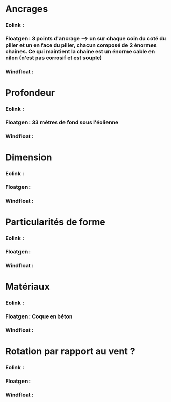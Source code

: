 # Ancrages

### Eolink :
### Floatgen : 3 points d'ancrage --> un sur chaque coin du coté du pilier et un en face du pilier, chacun composé de 2 énormes chaines. Ce qui maintient la chaine est un énorme cable en nilon (n'est pas corrosif et est souple)
### Windfloat :

# Profondeur

### Eolink :
### Floatgen : 33 mètres de fond sous l'éolienne
### Windfloat :

# Dimension

### Eolink :
### Floatgen :
### Windfloat :

# Particularités de forme

### Eolink :
### Floatgen :
### Windfloat :

# Matériaux

### Eolink :
### Floatgen : Coque en béton
### Windfloat :

# Rotation par rapport au vent ?

### Eolink :
### Floatgen :
### Windfloat :
